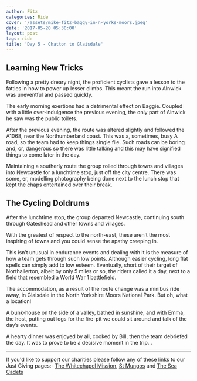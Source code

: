 ```yaml
---
author: Fitz
categories: Ride
cover: '/assets/mike-fitz-baggy-in-n-yorks-moors.jpeg'
date: '2017-05-20 05:30:00'
layout: post
tags: ride
title: 'Day 5 - Chatton to Glaisdale'
---
```


## Learning New Tricks

Following a pretty dreary night, the proficient cyclists gave a lesson
to the fatties in how to power up lesser climbs. This meant the run into
Alnwick was uneventful and passed quickly.

The early morning exertions had a detrimental effect on Baggie. Coupled
with a little over-indulgence the previous evening, the only part of
Alnwick he saw was the public toilets.

After the previous evening, the route was altered slightly and followed
the A1068, near the Northumberland coast. This was a, sometimes, busy A
road, so the team had to keep things single file. Such roads can be
boring and, or, dangerous so there was little talking and this may have
signified things to come later in the day.

Maintaining a southerly route the group rolled through towns and
villages into Newcastle for a lunchtime stop, just off the city centre.
There was some, er, modelling photography being done next to the lunch
stop that kept the chaps entertained over their break.

## The Cycling Doldrums

After the lunchtime stop, the group departed Newcastle, continuing south
through Gateshead and other towns and villages.

With the greatest of respect to the north-east, these aren’t the most
inspiring of towns and you could sense the apathy creeping in.

This isn’t unusual in endurance events and dealing with it is the
measure of how a team gets through such low points. Although easier
cycling, long flat spells can simply add to low esteem. Eventually,
short of their target of Northallerton, albeit by only 5 miles or so,
the riders called it a day, next to a field that resembled a World War 1
battlefield.

The accommodation, as a result of the route change was a minibus ride
away, in Glaisdale in the North Yorkshire Moors National Park. But oh,
what a location!

A bunk-house on the side of a valley, bathed in sunshine, and with Emma,
the host, putting out logs for the fire-pit we could sit around and talk
of the day’s events.

A hearty dinner was enjoyed by all, cooked by Bill, then the team
debriefed the day. It was to prove to be a decisive moment in the
trip...

------------------------------------------------------------------------

If you'd like to support our charities please follow any of these links
to our Just Giving pages:- [The Whitechapel
Mission](https://www.justgiving.com/crowdfunding/nigel-bunton-1), [St
Mungos](https://www.justgiving.com/crowdfunding/nigel-bunton-2) and [The
Sea Cadets](https://www.justgiving.com/crowdfunding/nigel-bunton)
